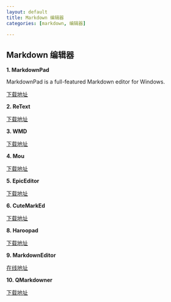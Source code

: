 ```yaml
---
layout: default
title: Markdown 编辑器
categories: [markdown, 编辑器]

---
```


## Markdown 编辑器 ##

__1. MarkdownPad__

MarkdownPad is a full-featured Markdown editor for Windows.

<!-- more -->

[下载地址](http://markdownpad.com)

__2. ReText__

[下载地址](http://sourceforge.net/p/retext/home/ReText)

__3. WMD__

[下载地址](http://code.google.com/p/wmd)

__4. Mou__

[下载地址](http://mouapp.com/)

__5. EpicEditor__

[下载地址](http://epiceditor.com/)


__6. CuteMarkEd__

[下载地址](http://cloose.github.io/CuteMarkEd)

__8. Haroopad__

[下载地址](http://pad.haroopress.com/user.html)

__9. MarkdownEditor__

[在线地址](http://jbt.github.io/markdown-editor)

__10. QMarkdowner__

[下载地址](https://github.com/dragondjf/QMarkdowner)